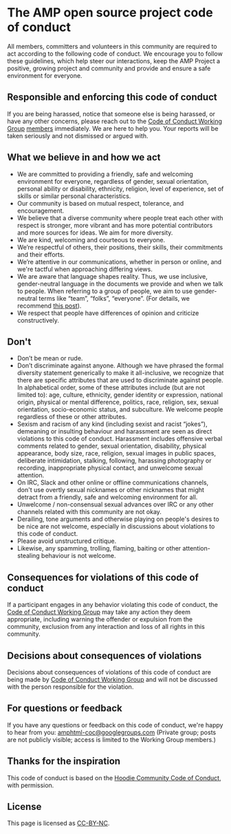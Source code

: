 # The AMP open source project code of conduct

All members, committers and volunteers in this community are required to act according to the following code of conduct. We encourage you to follow these guidelines, which help steer our interactions, keep the AMP Project a positive, growing project and community and provide and ensure a safe environment for everyone.

## Responsible and enforcing this code of conduct

If you are being harassed, notice that someone else is being harassed, or have any other concerns, please reach out to the [Code of Conduct Working Group](https://github.com/ampproject/wg-codeofconduct) [members](https://github.com/ampproject/wg-codeofconduct#members) immediately. We are here to help you. Your reports will be taken seriously and not dismissed or argued with.

## What we believe in and how we act

- We are committed to providing a friendly, safe and welcoming environment for everyone, regardless of gender, sexual orientation, personal ability or disability, ethnicity, religion, level of experience, set of skills or similar personal characteristics.
- Our community is based on mutual respect, tolerance, and encouragement.
- We believe that a diverse community where people treat each other with respect is stronger, more vibrant and has more potential contributors and more sources for ideas. We aim for more diversity.
- We are kind, welcoming and courteous to everyone.
- We’re respectful of others, their positions, their skills, their commitments and their efforts.
- We’re attentive in our communications, whether in person or online, and we're tactful when approaching differing views.
- We are aware that language shapes reality. Thus, we use inclusive, gender-neutral language in the documents we provide and when we talk to people. When referring to a group of people, we aim to use gender-neutral terms like “team”, “folks”, “everyone”. (For details, we recommend [this post](https://modelviewculture.com/pieces/gendered-language-feature-or-bug-in-software-documentation)).
- We respect that people have differences of opinion and criticize constructively.

## Don't

- Don’t be mean or rude.
- Don’t discriminate against anyone. Although we have phrased the formal diversity statement generically to make it all-inclusive, we recognize that there are specific attributes that are used to discriminate against people. In alphabetical order, some of these attributes include (but are not limited to): age, culture, ethnicity, gender identity or expression, national origin, physical or mental difference, politics, race, religion, sex, sexual orientation, socio-economic status, and subculture. We welcome people regardless of these or other attributes.
- Sexism and racism of any kind (including sexist and racist “jokes”), demeaning or insulting behaviour and harassment are seen as direct violations to this code of conduct. Harassment includes offensive verbal comments related to gender, sexual orientation, disability, physical appearance, body size, race, religion, sexual images in public spaces, deliberate intimidation, stalking, following, harassing photography or recording, inappropriate physical contact, and unwelcome sexual attention.
- On IRC, Slack and other online or offline communications channels, don't use overtly sexual nicknames or other nicknames that might detract from a friendly, safe and welcoming environment for all.
- Unwelcome / non-consensual sexual advances over IRC or any other channels related with this community are not okay.
- Derailing, tone arguments and otherwise playing on people's desires to be nice are not welcome, especially in discussions about violations to this code of conduct.
- Please avoid unstructured critique.
- Likewise, any spamming, trolling, flaming, baiting or other attention-stealing behaviour is not welcome.

## Consequences for violations of this code of conduct

If a participant engages in any behavior violating this code of conduct, the [Code of Conduct Working Group](https://github.com/ampproject/wg-codeofconduct) may take any action they deem appropriate, including warning the offender or expulsion from the community, exclusion from any interaction and loss of all rights in this community.

## Decisions about consequences of violations

Decisions about consequences of violations of this code of conduct are being made by [Code of Conduct Working Group](https://github.com/ampproject/wg-codeofconduct) and will not be discussed with the person responsible for the violation.

## For questions or feedback

If you have any questions or feedback on this code of conduct, we're happy to hear from you: amphtml-coc@googlegroups.com (Private group; posts are not publicly visible; access is limited to the Working Group members.)

## Thanks for the inspiration

This code of conduct is based on the [Hoodie Community Code of Conduct](http://hood.ie/code-of-conduct/), with permission.

## License

This page is licensed as [CC-BY-NC](http://creativecommons.org/licenses/by-nc/4.0/).
